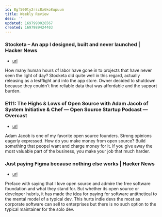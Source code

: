 ```yaml
---
id: 8gf500ty2rsc8x6ko8upuum
title: Weekly Review
desc: ''
updated: 1697990026567
created: 1697989424403
---
```


### Stocketa – An app I designed, built and never launched | Hacker News
- [url](https://www.notion.so/Stocketa-An-app-I-designed-built-and-never-launched-Hacker-News-90f1987e183c46ffbdd0761c9fac0a8c?pvs=4)

How many human hours of labor have gone in to projects that have never seen the light of day? Stocketa did quite well in this regard, actually releasing as a testflight and into the app store. Owner decided to shutdown because they couldn't find reliable data that was affordable and the support burden. 

### E111: The Highs & Lows of Open Source with Adam Jacob of System Initiative & Chef — Open Source Startup Podcast — Overcast
- [url](https://www.notion.so/E111-The-Highs-Lows-of-Open-Source-with-Adam-Jacob-of-System-Initiative-Chef-Open-Source-Star-672b06f1554343e989e08ac167d9ea31?pvs=4)

Adam Jacob is one of my favorite open source founders. Strong opinions eagerly expressed. How do you make money from open source? Build something that peopel want and charge money for it. If you give away the most valuable part of the business, you make your job that much harder. 

### Just paying Figma because nothing else works | Hacker News
- [url](https://www.notion.so/Just-paying-Figma-because-nothing-else-works-Hacker-News-df0347423adb4f568ae92646e791c90d?pvs=4)

Preface with saying that I love open source and admire the free software foundation and what they stand for. But whether its open source or developer hubris, it has made the idea for paying for software antithetical to the mental model of a typical dev. This hurts indie devs the most as corporate software can sell to enterprises but there is no such option to the typical maintainer for the solo dev. 

